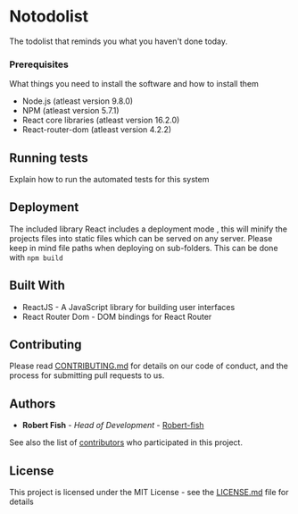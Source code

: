 # Notodolist

The todolist that reminds you what you haven't done today.

### Prerequisites

What things you need to install the software and how to install them

* Node.js (atleast version 9.8.0)
* NPM (atleast version 5.7.1)
* React core libraries (atleast version 16.2.0)
* React-router-dom (atleast version 4.2.2)

## Running tests

Explain how to run the automated tests for this system

## Deployment

The included library React includes a deployment mode , this will minify the projects files into static files which can be served on any server. Please keep in mind file paths when deploying on sub-folders. This can be done with <code>npm build</code>

## Built With

* ReactJS - A JavaScript library for building user interfaces
* React Router Dom - DOM bindings for React Router

## Contributing

Please read [CONTRIBUTING.md](https://gist.github.com/-Fish/todolist) for details on our code of conduct, and the process for submitting pull requests to us.

## Authors

* **Robert Fish** - *Head of Development* - [Robert-fish](https://github.com/Robert-Fish)

See also the list of [contributors](https://github.com/notodolist/contributors) who participated in this project.

## License

This project is licensed under the MIT License - see the [LICENSE.md](LICENSE.md) file for details

